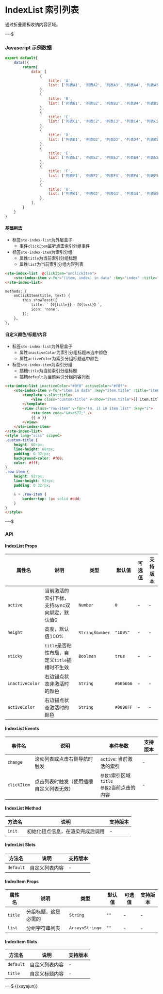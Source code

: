 # IndexList 索引列表

通过折叠面板收纳内容区域。

---$


### Javascript 示例数据
```javascript
export default{
	data(){
		return{
			data: [
				{
					title: 'A',
					list: ['列表A1', '列表A2', '列表A3', '列表A4', '列表A5', '列表A6', '列表A7', '列表A8'],
				},
				{
					title: 'B',
					list: ['列表B1', '列表B2', '列表B3', '列表B4', '列表B5', '列表B6', '列表B7', '列表B8'],
				},
				{
					title: 'C',
					list: ['列表C1', '列表C2', '列表C3', '列表C4', '列表C5', '列表C6', '列表C7', '列表C8'],
				},
				{
					title: 'D',
					list: ['列表D1', '列表D2', '列表D3', '列表D4', '列表D5', '列表D6', '列表D7', '列表D8'],
				},
				{
					title: 'E',
					list: ['列表E1', '列表E2', '列表E3', '列表E4', '列表E5', '列表E6', '列表E7', '列表E8'],
				},
				{
					title: 'F',
					list: ['列表F1', '列表F2', '列表F3', '列表F4', '列表F5', '列表F6', '列表F7', '列表F8'],
				},
				{
					title: 'G',
					list: ['列表G1', '列表G2', '列表G3', '列表G4', '列表G5', '列表G6', '列表G7', '列表G8'],
				},
			],
		}
	}
}
```


#### 基础用法
- 标签`ste-index-list`为外层盒子
	- 事件`clickItem`监听点击索引分组事件
- 标签`ste-index-item`为索引分组
	- 属性`title`为当前索引分组标题
	- 属性`list`为当前索引分组内容列表
```html
<ste-index-list  @clickItem="onClickItem">
	<ste-index-item v-for="(item, index) in data" :key="index" :title="item.title" :list="item.list" />
</ste-index-list>

methods: {
	onClickItem(title, text) {
		this.showToast({
			title: `【${title}】-【${text}】`,
			icon: 'none',
		});
	},
},
```
#### 自定义颜色/标题/内容
- 标签`ste-index-list`为外层盒子
	- 属性`inactiveColor`为索引分组标题未选中颜色
	- 属性`activeColor`为索引分组标题选中颜色
- 标签`ste-index-item`为索引分组
	- 插槽`title`为当前索引分组标题
	- 插槽`default`为当前索引分组内容列表
```html
<ste-index-list inactiveColor="#0f0" activeColor="#f0f">
	<ste-index-item v-for="item in data" :key="item.title" :title="item.title">
		<template v-slot:title>
			<view class="custom-title" v-show="item.title">{{ item.title }}</view>
		</template>
		<view class="row-item" v-for="(m, i) in item.list" :key="i">
			<ste-icon code="&#xe677;" />
			{{ m }}
		</view>
	</ste-index-item>
</ste-index-list>
<style lang="scss" scoped>
.custom-title {
	height: 60rpx;
	line-height: 60rpx;
	padding: 0 32rpx;
	background-color: #f00;
	color: #fff;
}
.row-item {
	height: 92rpx;
	line-height: 92rpx;
	padding: 0 32rpx;

	& + .row-item {
		border-top: 1px solid #ddd;
	}
}
</style>
```


---$
### API

#### IndexList Props

| 属性名			| 说明											|类型				|默认值		|可选值	| 支持版本	|
| ---				|---											| ---				| ---		| ---	| ---		|
| `active`			| 当前激活的索引下标，支持sync双向绑定，默认值0		| `Number`			| `0`		| -		| -			|
| `height`			| 高度，默认值100%								| `String`/`Number`	| `"100%"`	| -		| -			|
| `sticky`			| `title`是否粘性布局，自定义`title`插槽时不生效	| `Boolean`			| `true`	| -		| -			|
| `inactiveColor`	| 右边锚点状态非激活时的颜色						| `String`			| `#666666`	| -		| -			|
| `activeColor`		| 右边锚点状态激活时的颜色							| `String`			| `#0090FF`	| -		| -			|

#### IndexList Events
| 事件名			|说明																		|事件参数																							|支持版本	|
|---					|---																		|---																									|---			|
| `change`		| 滚动列表或点击右侧导航时触发						| `active`: 当前激活的索引															| -				|
| `clickItem`	| 点击列表时触发（使用插槽自定义列表无效）	|  `参数1`索引区域`title`<br/>`参数2`当前点击的内容	| -				|

#### IndexList Method
| 方法名| 说明															|支持版本	|
| ---		| ---															|---			|
| `init`| 初始化锚点信息，在渲染完成后调用	| -				|

#### IndexList Slots
| 方法名		| 说明						|支持版本	|
| ---				| ---						|---			|
| `default`	| 自定义列表内容	|-					|

#### IndexItem Props

| 属性名		| 说明			|类型			|默认值	|可选值	| 支持版本	|
| ---			|---			| ---			| ---		| ---		| ---			|
| `title`	| 分组标题，这是必需的	| `String`| `""`	| -			| -				|
| `list`	| 分组字符串列表	| `Array<String>`| `""`	| -			| -				|

#### IndexItem Slots
| 方法名		| 说明						|支持版本	|
| ---				| ---						|---			|
| `default`	| 自定义列表内容	|-				|
| `title`		| 自定义标题内容	|-				|			


---$
{{xuyajun}}
